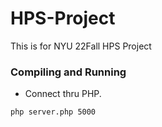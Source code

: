 # HPS-Project
This is for NYU 22Fall HPS Project

### Compiling and Running

* Connect thru PHP.
```
php server.php 5000
```
